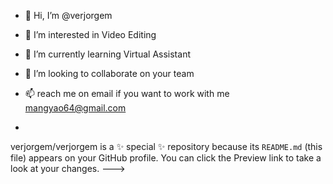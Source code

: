 - 👋 Hi, I’m @verjorgem
- 👀 I’m interested in Video Editing 
- 🌱 I’m currently learning Virtual Assistant
- 💞️ I’m looking to collaborate on your team
- 📫 reach me on email if you want to work with me mangyao64@gmail.com

- 
verjorgem/verjorgem is a ✨ special ✨ repository because its `README.md` (this file) appears on your GitHub profile.
You can click the Preview link to take a look at your changes.
--->
